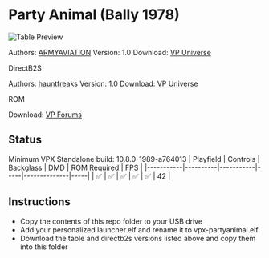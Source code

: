 # Party Animal (Bally 1978)

![Table Preview](https://vpuniverse.com/screenshots/monthly_2021_04/pa.png.ff5e474a425b863868194a8763c9432f.png)

Authors: [ARMYAVIATION](https://vpuniverse.com/profile/18348-armyaviation/)
Version: 1.0
Download: [VP Universe](https://vpuniverse.com/files/file/5962-party-animal-bally-1987/)

DirectB2S

Authors: [hauntfreaks](https://vpuniverse.com/profile/5216-hauntfreaks/)
Version: 1.0
Download: [VP Universe](https://vpuniverse.com/files/file/11800-party-animal-bally-1987-b2s-with-full-dmd/)

ROM

Download: [VP Forums](https://www.vpforums.org/index.php?app=downloads&showfile=275)

## Status 

Minimum VPX Standalone build: 10.8.0-1989-a764013
| Playfield | Controls | Backglass | DMD | ROM Required | FPS | 
|-----------|----------|-----------|-----|--------------|-----|
| :white_check_mark: | :white_check_mark: | :white_check_mark: | :white_check_mark: | :white_check_mark: | 42 |

## Instructions

- Copy the contents of this repo folder to your USB drive
- Add your personalized launcher.elf and rename it to vpx-partyanimal.elf
- Download the table and directb2s versions listed above and copy them into this folder